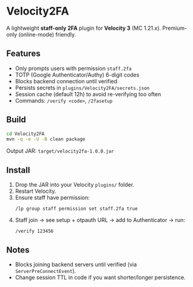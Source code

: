 # Velocity2FA

A lightweight **staff-only 2FA** plugin for **Velocity 3** (MC 1.21.x). Premium-only (online-mode) friendly.

## Features
- Only prompts users with permission `staff.2fa`
- TOTP (Google Authenticator/Authy) 6-digit codes
- Blocks backend connection until verified
- Persists secrets in `plugins/Velocity2FA/secrets.json`
- Session cache (default 12h) to avoid re-verifying too often
- Commands: `/verify <code>`, `/2fasetup`

## Build
```bash
cd Velocity2FA
mvn -q -e -U -B clean package
```
Output JAR: `target/velocity2fa-1.0.0.jar`

## Install
1. Drop the JAR into your Velocity `plugins/` folder.
2. Restart Velocity.
3. Ensure staff have permission:
   ```
   /lp group staff permission set staff.2fa true
   ```
4. Staff join → see setup + otpauth URL → add to Authenticator → run:
   ```
   /verify 123456
   ```

## Notes
- Blocks joining backend servers until verified (via `ServerPreConnectEvent`).
- Change session TTL in code if you want shorter/longer persistence.
